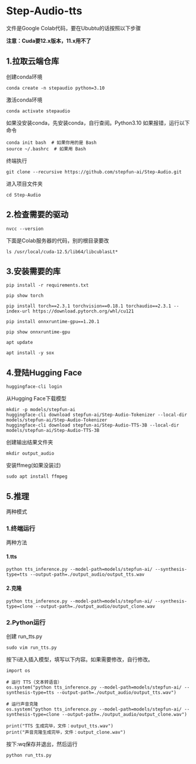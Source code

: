 # Step-Audio-tts

文件是Google Colab代码，要在Ububtu的话按照以下步骤

**注意：Cuda要12.x版本，11.x用不了**

## 1.拉取云端仓库

 创建conda环境
```
conda create -n stepaudio python=3.10
```
激活conda环境
```
conda activate stepaudio
```
如果没安装conda，先安装conda，自行查阅。Python3.10
如果报错，运行以下命令
```
conda init bash  # 如果你用的是 Bash
source ~/.bashrc  # 如果用 Bash
```
终端执行
```
git clone --recursive https://github.com/stepfun-ai/Step-Audio.git
```

进入项目文件夹
```
cd Step-Audio
```

## 2.检查需要的驱动
```
nvcc --version
```
下面是Colab服务器的代码，别的根目录要改
```
ls /usr/local/cuda-12.5/lib64/libcublasLt*
```

## 3.安装需要的库
```
pip install -r requirements.txt
```
```
pip show torch
```
```
pip install torch==2.3.1 torchvision==0.18.1 torchaudio==2.3.1 --index-url https://download.pytorch.org/whl/cu121
```
```
pip install onnxruntime-gpu==1.20.1
```
```
pip show onnxruntime-gpu
```
```
apt update
```
```
apt install -y sox
```

## 4.登陆Hugging Face
```
huggingface-cli login
```
从Hugging Face下载模型
```
mkdir -p models/stepfun-ai
huggingface-cli download stepfun-ai/Step-Audio-Tokenizer --local-dir models/stepfun-ai/Step-Audio-Tokenizer
huggingface-cli download stepfun-ai/Step-Audio-TTS-3B --local-dir models/stepfun-ai/Step-Audio-TTS-3B
```
创建输出结果文件夹
```
mkdir output_audio
```
安装ffmeg(如果没装过)
```
sudo apt install ffmpeg
```

## 5.推理
两种模式
### 1.终端运行
两种方法
#### 1.tts
```
python tts_inference.py --model-path=models/stepfun-ai/ --synthesis-type=tts --output-path=./output_audio/output_tts.wav
```
#### 2.克隆
```
python tts_inference.py --model-path=models/stepfun-ai/ --synthesis-type=clone --output-path=./output_audio/output_clone.wav
```
### 2.Python运行
创建 run_tts.py
```
sudo vim run_tts.py
```
按下i进入插入模型，填写以下内容。如果需要修改，自行修改。
```
import os

# 运行 TTS（文本转语音）
os.system("python tts_inference.py --model-path=models/stepfun-ai/ --synthesis-type=tts --output-path=./output_audio/output_tts.wav")

# 运行声音克隆
os.system("python tts_inference.py --model-path=models/stepfun-ai/ --synthesis-type=clone --output-path=./output_audio/output_clone.wav")

print("TTS 生成完毕，文件：output_tts.wav")
print("声音克隆生成完毕，文件：output_clone.wav")
```
按下:wq保存并退出，然后运行
```
python run_tts.py
```
